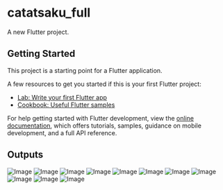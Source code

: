 # catatsaku_full

A new Flutter project.

## Getting Started

This project is a starting point for a Flutter application.

A few resources to get you started if this is your first Flutter project:

- [Lab: Write your first Flutter app](https://docs.flutter.dev/get-started/codelab)
- [Cookbook: Useful Flutter samples](https://docs.flutter.dev/cookbook)

For help getting started with Flutter development, view the
[online documentation](https://docs.flutter.dev/), which offers tutorials,
samples, guidance on mobile development, and a full API reference.

## Outputs
![Image](https://github.com/user-attachments/assets/c099b7c5-4991-444f-a774-1d740007c3f6)
![Image](https://github.com/user-attachments/assets/131edbed-e24f-44cc-9b91-3a6c83942c1c)
![Image](https://github.com/user-attachments/assets/0efa532d-241c-40d9-a588-f38f8107dec8)
![Image](https://github.com/user-attachments/assets/40e49834-d8c7-4607-a9c0-c7291a6a3d19)
![Image](https://github.com/user-attachments/assets/3f5bbcc9-d340-4705-b75f-df9e9b1dfdda)
![Image](https://github.com/user-attachments/assets/2ef6ddb5-a963-4f7a-aad6-68ac06f4315d)
![Image](https://github.com/user-attachments/assets/aff23feb-95d3-4ae2-bba3-4f0cafbf3c04)
![Image](https://github.com/user-attachments/assets/b110f071-1721-40b0-bd62-40fdd6c30243)
![Image](https://github.com/user-attachments/assets/12449885-2fb2-44b8-95f0-5d54e0a573a1)
![Image](https://github.com/user-attachments/assets/2a1684e3-24d0-49f6-8caf-06d4c65239ef)
![Image](https://github.com/user-attachments/assets/31e0c5e7-5959-494b-9b1c-f7538755de22)
